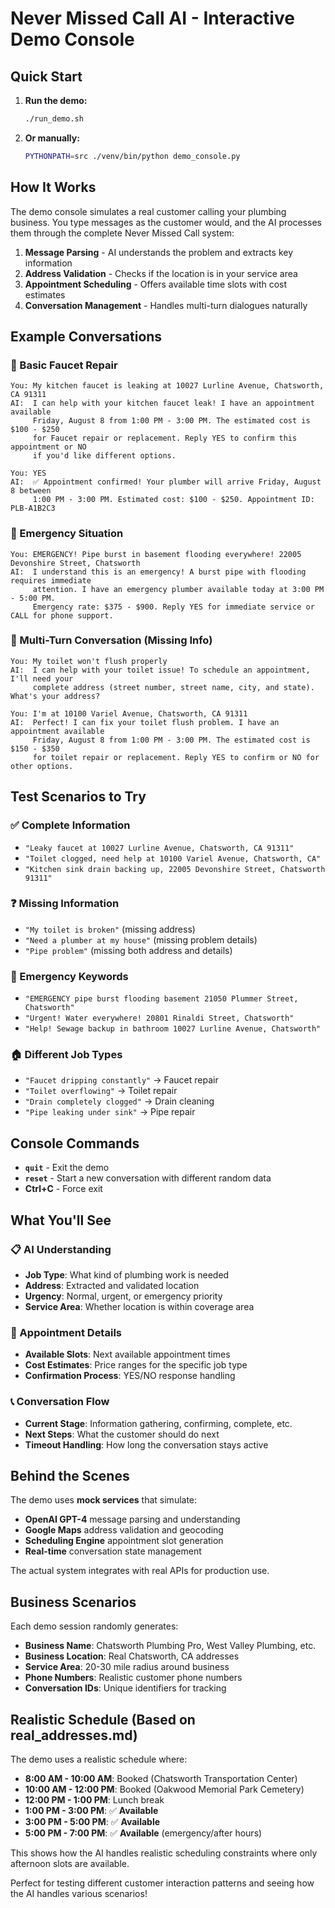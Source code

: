 # Never Missed Call AI - Interactive Demo Console

## Quick Start

1. **Run the demo:**
   ```bash
   ./run_demo.sh
   ```

2. **Or manually:**
   ```bash
   PYTHONPATH=src ./venv/bin/python demo_console.py
   ```

## How It Works

The demo console simulates a real customer calling your plumbing business. You type messages as the customer would, and the AI processes them through the complete Never Missed Call system:

1. **Message Parsing** - AI understands the problem and extracts key information
2. **Address Validation** - Checks if the location is in your service area  
3. **Appointment Scheduling** - Offers available time slots with cost estimates
4. **Conversation Management** - Handles multi-turn dialogues naturally

## Example Conversations

### 🔧 Basic Faucet Repair
```
You: My kitchen faucet is leaking at 10027 Lurline Avenue, Chatsworth, CA 91311
AI:  I can help with your kitchen faucet leak! I have an appointment available 
     Friday, August 8 from 1:00 PM - 3:00 PM. The estimated cost is $100 - $250 
     for Faucet repair or replacement. Reply YES to confirm this appointment or NO 
     if you'd like different options.

You: YES
AI:  ✅ Appointment confirmed! Your plumber will arrive Friday, August 8 between 
     1:00 PM - 3:00 PM. Estimated cost: $100 - $250. Appointment ID: PLB-A1B2C3
```

### 🚨 Emergency Situation
```
You: EMERGENCY! Pipe burst in basement flooding everywhere! 22005 Devonshire Street, Chatsworth
AI:  I understand this is an emergency! A burst pipe with flooding requires immediate 
     attention. I have an emergency plumber available today at 3:00 PM - 5:00 PM. 
     Emergency rate: $375 - $900. Reply YES for immediate service or CALL for phone support.
```

### 🔄 Multi-Turn Conversation (Missing Info)
```
You: My toilet won't flush properly
AI:  I can help with your toilet issue! To schedule an appointment, I'll need your 
     complete address (street number, street name, city, and state). What's your address?

You: I'm at 10100 Variel Avenue, Chatsworth, CA 91311
AI:  Perfect! I can fix your toilet flush problem. I have an appointment available 
     Friday, August 8 from 1:00 PM - 3:00 PM. The estimated cost is $150 - $350 
     for toilet repair or replacement. Reply YES to confirm or NO for other options.
```

## Test Scenarios to Try

### ✅ Complete Information
- `"Leaky faucet at 10027 Lurline Avenue, Chatsworth, CA 91311"`
- `"Toilet clogged, need help at 10100 Variel Avenue, Chatsworth, CA"`
- `"Kitchen sink drain backing up, 22005 Devonshire Street, Chatsworth 91311"`

### ❓ Missing Information  
- `"My toilet is broken"` (missing address)
- `"Need a plumber at my house"` (missing problem details)
- `"Pipe problem"` (missing both address and details)

### 🚨 Emergency Keywords
- `"EMERGENCY pipe burst flooding basement 21050 Plummer Street, Chatsworth"`
- `"Urgent! Water everywhere! 20801 Rinaldi Street, Chatsworth"` 
- `"Help! Sewage backup in bathroom 10027 Lurline Avenue, Chatsworth"`

### 🏠 Different Job Types
- `"Faucet dripping constantly"` → Faucet repair
- `"Toilet overflowing"` → Toilet repair  
- `"Drain completely clogged"` → Drain cleaning
- `"Pipe leaking under sink"` → Pipe repair

## Console Commands

- **`quit`** - Exit the demo
- **`reset`** - Start a new conversation with different random data
- **Ctrl+C** - Force exit

## What You'll See

### 📋 AI Understanding
- **Job Type**: What kind of plumbing work is needed
- **Address**: Extracted and validated location  
- **Urgency**: Normal, urgent, or emergency priority
- **Service Area**: Whether location is within coverage area

### 📅 Appointment Details  
- **Available Slots**: Next available appointment times
- **Cost Estimates**: Price ranges for the specific job type
- **Confirmation Process**: YES/NO response handling

### 📞 Conversation Flow
- **Current Stage**: Information gathering, confirming, complete, etc.
- **Next Steps**: What the customer should do next
- **Timeout Handling**: How long the conversation stays active

## Behind the Scenes

The demo uses **mock services** that simulate:
- **OpenAI GPT-4** message parsing and understanding
- **Google Maps** address validation and geocoding  
- **Scheduling Engine** appointment slot generation
- **Real-time** conversation state management

The actual system integrates with real APIs for production use.

## Business Scenarios

Each demo session randomly generates:
- **Business Name**: Chatsworth Plumbing Pro, West Valley Plumbing, etc.
- **Business Location**: Real Chatsworth, CA addresses 
- **Service Area**: 20-30 mile radius around business
- **Phone Numbers**: Realistic customer phone numbers
- **Conversation IDs**: Unique identifiers for tracking

## Realistic Schedule (Based on real_addresses.md)

The demo uses a realistic schedule where:
- **8:00 AM - 10:00 AM**: Booked (Chatsworth Transportation Center)
- **10:00 AM - 12:00 PM**: Booked (Oakwood Memorial Park Cemetery)  
- **12:00 PM - 1:00 PM**: Lunch break
- **1:00 PM - 3:00 PM**: ✅ **Available**
- **3:00 PM - 5:00 PM**: ✅ **Available**
- **5:00 PM - 7:00 PM**: ✅ **Available** (emergency/after hours)

This shows how the AI handles realistic scheduling constraints where only afternoon slots are available.

Perfect for testing different customer interaction patterns and seeing how the AI handles various scenarios!